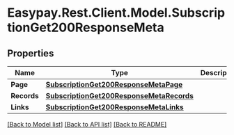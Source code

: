 # Easypay.Rest.Client.Model.SubscriptionGet200ResponseMeta

## Properties

Name | Type | Description | Notes
------------ | ------------- | ------------- | -------------
**Page** | [**SubscriptionGet200ResponseMetaPage**](SubscriptionGet200ResponseMetaPage.md) |  | 
**Records** | [**SubscriptionGet200ResponseMetaRecords**](SubscriptionGet200ResponseMetaRecords.md) |  | [optional] 
**Links** | [**SubscriptionGet200ResponseMetaLinks**](SubscriptionGet200ResponseMetaLinks.md) |  | [optional] 

[[Back to Model list]](../README.md#documentation-for-models) [[Back to API list]](../README.md#documentation-for-api-endpoints) [[Back to README]](../README.md)

